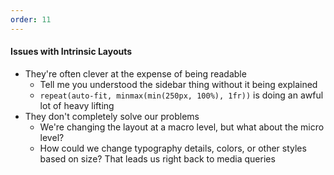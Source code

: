 ```yaml
---
order: 11
---
```


#### Issues with Intrinsic Layouts

- They're often clever at the expense of being readable
  - Tell me you understood the sidebar thing without it being explained
  - `repeat(auto-fit, minmax(min(250px, 100%), 1fr))` is doing an awful lot of heavy lifting
- They don't completely solve our problems
  - We're changing the layout at a macro level, but what about the micro level?
  - How could we change typography details, colors, or other styles based on size? That leads us right back to media queries
